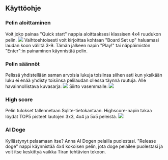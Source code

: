 ## Käyttöohje

### Pelin aloittaminen
Voit joko painaa "Quick start" nappia aloittaaksesi klassisen 4x4 ruudukon pelin.
<img src="https://i.ibb.co/68kCg0V/Screen-Shot-2020-12-05-at-18-15-03.png"> 
Vaihtoehtoisesti voit kirjoittaa kohtaan "Board Set up" haluamasi laudan koon väliltä 3-9. Tämän jälkeen napin "Play!" tai näppäimistön "Enter":in painaminen käynnistää pelin. 

### Pelin säännöt 
Pelissä yhdistellään saman arvoisia lukuja toisiinsa siihen asti kun yksikään luku ei enää yhdisty toisiinsa pelilaudan ollessa täynnä ruutuja. Alle havainnollistava kuvasarja:
<img src="https://i.ibb.co/D7Vjrv1/Screen-Shot-2020-12-05-at-18-15-31.png"> 
Siirto vasemmalle:
<img src="https://i.ibb.co/7QqmhzC/Screen-Shot-2020-12-05-at-18-15-40.png"> 

### High score
Pelin tulokset tallennetaan Sqlite-tietokantaan. Highscore-napin takaa löydät TOP5 pisteet lautojen 3x3, 4x4 ja 5x5 peleistä.
<img src="https://i.ibb.co/bsZM2gW/Screen-Shot-2020-12-05-at-18-16-20.png"> 

### AI Doge
Kyllästynyt pelaamaan itse? Anna AI Dogen pelailla puolestasi. 
"Release doge" nappi käynnistää 4x4 kokoisen pelin, jota doge pelailee puolestasi ja voit itse keskittyä vaikka Tiran tehtävien tekoon. 
